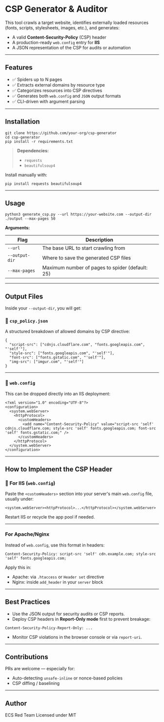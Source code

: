 #  CSP Generator & Auditor

This tool crawls a target website, identifies externally loaded resources (fonts, scripts, stylesheets, images, etc.), and generates:

- A valid **Content-Security-Policy** (CSP) header  
- A production-ready `web.config` entry for **IIS**  
- A JSON representation of the CSP for audits or automation  

---

##  Features

- ✅ Spiders up to N pages  
- ✅ Extracts external domains by resource type  
- ✅ Categorizes resources into CSP directives  
- ✅ Generates both `web.config` and `JSON` output formats  
- ✅ CLI-driven with argument parsing  

---

## Installation

```
git clone https://github.com/your-org/csp-generator
cd csp-generator
pip install -r requirements.txt
```

> **Dependencies:**  
> - `requests`  
> - `beautifulsoup4`  

Install manually with:

```
pip install requests beautifulsoup4
```

---

## Usage

```
python3 generate_csp.py --url https://your-website.com --output-dir ./output --max-pages 50
```

**Arguments:**

| Flag           | Description                                      |
|----------------|--------------------------------------------------|
| `--url`        | The base URL to start crawling from               |
| `--output-dir` | Where to save the generated CSP files             |
| `--max-pages`  | Maximum number of pages to spider (default: 25)   |

---

## Output Files

Inside your `--output-dir`, you will get:

### 🔸 `csp_policy.json`

A structured breakdown of allowed domains by CSP directive:

```
{
  "script-src": ["cdnjs.cloudflare.com", "fonts.googleapis.com", "'self'"],
  "style-src": ["fonts.googleapis.com", "'self'"],
  "font-src": ["fonts.gstatic.com", "'self'"],
  "img-src": ["imgur.com", "'self'"]
}
```

---

### 🔸 `web.config`

This can be dropped directly into an IIS deployment:

```
<?xml version="1.0" encoding="UTF-8"?>
<configuration>
  <system.webServer>
    <httpProtocol>
      <customHeaders>
        <add name="Content-Security-Policy" value="script-src 'self' cdnjs.cloudflare.com; style-src 'self' fonts.googleapis.com; font-src 'self' fonts.gstatic.com;" />
      </customHeaders>
    </httpProtocol>
  </system.webServer>
</configuration>
```

---

## How to Implement the CSP Header

### 📍 For IIS (`web.config`)

Paste the `<customHeaders>` section into your server's main `web.config` file, usually under:

```
<system.webServer><httpProtocol>...</httpProtocol></system.webServer>
```

Restart IIS or recycle the app pool if needed.

---

### For Apache/Nginx

Instead of `web.config`, use this format in headers:

```
Content-Security-Policy: script-src 'self' cdn.example.com; style-src 'self' fonts.googleapis.com;
```

Apply this in:

- Apache: via `.htaccess` or `Header set` directive  
- Nginx: inside `add_header` in your `server` block  

---

## Best Practices

- Use the JSON output for security audits or CSP reports.  
- Deploy CSP headers in **Report-Only mode** first to prevent breakage:  

```
Content-Security-Policy-Report-Only: ...
```

- Monitor CSP violations in the browser console or via `report-uri`.  

---

## Contributions

PRs are welcome — especially for:
- Auto-detecting `unsafe-inline` or nonce-based policies  
- CSP diffing / baselining  

---

## Author

ECS Red Team
Licensed under MIT

